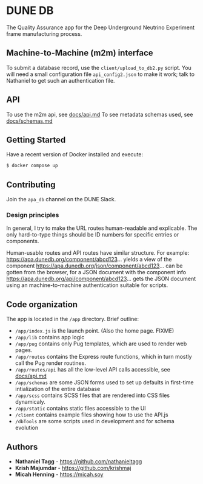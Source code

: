 # DUNE DB

The Quality Assurance app for the Deep Underground Neutrino Experiment frame manufacturing process.

## Machine-to-Machine (m2m) interface

To submit a database record, use the `client/upload_to_db2.py` script.  You will need a small configuration file `api_config2.json` to make it work; talk to Nathaniel to get such an authentication file.

## API

To use the m2m api, see [docs/api.md](api.md)
To see metadata schemas used, see [docs/schemas.md](schemas.md)

## Getting Started

Have a recent version of Docker installed and execute:

```bash
$ docker compose up
```

## Contributing

Join the `apa_db` channel on the DUNE Slack.

### Design principles

In general, I try to make the URL routes human-readable and explicable.  The only hard-to-type things should be ID numbers for specific entries or components.

Human-usable routes and API routes have similar structure.  For example:
https://apa.dunedb.org/component/abcd123...  yields a view of the component
https://apa.dunedb.org/json/component/abcd123...  can be gotten from the browser, for a JSON document with the component info
https://apa.dunedb.org/api/component/abcd123...  gets the JSON document using an machine-to-machine authentication suitable for scripts.

## Code organization

The app is located in the `/app` directory.  Brief outline:

* `/app/index.js` is the launch point. (Also the home page. FIXME)
* `/app/lib` contains app logic
* `/app/pug` contains only Pug templates, which are used to render web pages.
* `/app/routes` contains the Express route functions, which in turn mostly call the Pug render routines.
* `/app/routes/api` has all the low-level API calls accessible, see [docs/api.md](api.md)
* `/app/schemas` are some JSON forms used to set up defaults in first-time intialization of the entire database 
* `/app/scss` contains SCSS files that are rendered into CSS files dynamicaly.
* `/app/static` contains static files accessible to the UI
* `/client` contains example files showing how to use the API.js
* `/dbTools` are some scripts used in development and for schema evolution

## Authors

* **Nathaniel Tagg** - https://github.com/nathanieltagg
* **Krish Majumdar** - https://github.com/krishmaj
* **Micah Henning** - https://micah.soy
